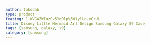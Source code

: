 ```yaml
---
author: tokodab
type: product
featimg: 1-WVGWZWIuzCv5YoOlpV6WtylLo-xCrUL
title: Disney Little Mermaid Art Design Samsung Galaxy S9 Case
tags: [samsung, galaxy, s9]
category: [samsung]
---
```

